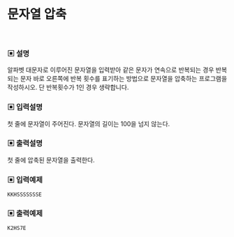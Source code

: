 # 문자열 압축

<br>

### ▣ 설명

알파벳 대문자로 이루어진 문자열을 입력받아 같은 문자가 연속으로 반복되는 경우 반복되는 문자 바로 오른쪽에 반복 횟수를 표기하는 방법으로 문자열을 압축하는 프로그램을
작성하시오. 단 반복횟수가 1인 경우 생략합니다.

### ▣ 입력설명

첫 줄에 문자열이 주어진다. 문자열의 길이는 100을 넘지 않는다.

### ▣ 출력설명

첫 줄에 압축된 문자열을 출력한다.

### ▣ 입력예제

```text
KKHSSSSSSSE
```

### ▣ 출력예제

```text
K2HS7E
```
